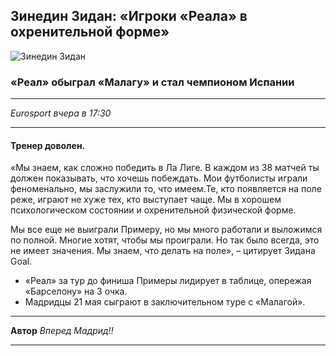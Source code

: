 ## Зинедин Зидан: «Игроки «Реала» в охренительной форме»

![Зинедин Зидан](http://i.eurosport.com/2017/05/11/2080478-43604770-2560-1440.jpg?w=1350)

### «Реал» обыграл «Малагу» и стал чемпионом Испании
---
*Eurosport вчера в 17:30*

---

#### Тренер доволен.

«Мы знаем, как сложно победить в Ла Лиге. В каждом из 38 матчей ты должен показывать, что хочешь побеждать. Мои футболисты играли феноменально, мы заслужили то, что имеем.Те, кто появляется на поле реже, играют не хуже тех, кто выступает чаще. Мы в хорошем психологическом состоянии и охренительной физической форме.

Мы все еще не выиграли Примеру, но мы много работали и выложимся по полной. Многие хотят, чтобы мы проиграли. Но так было всегда, это не имеет значения. Мы знаем, что делать на поле», – цитирует Зидана Goal.

* «Реал» за тур до финиша Примеры лидирует в таблице, опережая «Барселону» на 3 очка.
* Мадридцы 21 мая сыграют в заключительном туре с «Малагой».

---
**Автор**
*Вперед Мадрид!!*

---
